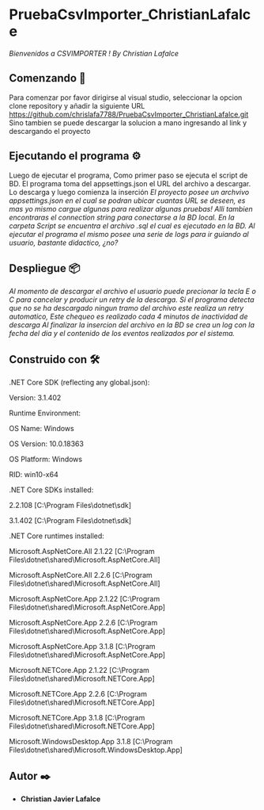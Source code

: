 # PruebaCsvImporter_ChristianLafalce

_Bienvenidos a CSVIMPORTER ! By Christian Lafalce_

## Comenzando 🚀

Para comenzar por favor dirigirse al visual studio, seleccionar la opcion clone repository y añadir la siguiente URL  https://github.com/chrislafa7788/PruebaCsvImporter_ChristianLafalce.git 
Sino tambien se puede descargar la solucion a mano ingresando al link y descargando el proyecto 

## Ejecutando el programa ⚙️

Luego de ejecutar el programa, Como primer paso se ejecuta el script de BD. El programa toma del appsettings.json el URL del archivo a descargar. Lo descarga y luego comienza la inserción 
_El proyecto posee un archvivo appsettings.json en el cual se podran ubicar cuantas URL se deseen, es mas yo mismo cargue algunas para realizar algunas pruebas!_
_Alli tambien encontraras el connection string para conectarse a la BD local._
_En la carpeta Script se encuentra el archivo .sql el cual es ejecutado en la BD._
_Al ejecutar el programa el mismo posee una serie de logs para ir guiando al usuario, bastante didactico, ¿no?_


## Despliegue 📦

_Al momento de descargar el archivo el usuario puede precionar la tecla E o C para cancelar y producir un retry de la descarga. Si el programa detecta que no se ha descargado ningun tramo del archivo este realiza un retry automatico, Este chequeo es realizado cada 4 minutos de inactividad de descarga
Al finalizar la insercion del archivo en la BD se crea un log con la fecha del dia y el contenido de los eventos realizados por el sistema._


## Construido con 🛠️

.NET Core SDK (reflecting any global.json):

Version:   3.1.402

Runtime Environment:

OS Name:     Windows

OS Version:  10.0.18363

OS Platform: Windows

RID:         win10-x64



.NET Core SDKs installed:

  2.2.108 [C:\Program Files\dotnet\sdk]

  3.1.402 [C:\Program Files\dotnet\sdk]

 

.NET Core runtimes installed:

  Microsoft.AspNetCore.All 2.1.22 [C:\Program Files\dotnet\shared\Microsoft.AspNetCore.All]

  Microsoft.AspNetCore.All 2.2.6 [C:\Program Files\dotnet\shared\Microsoft.AspNetCore.All]

  Microsoft.AspNetCore.App 2.1.22 [C:\Program Files\dotnet\shared\Microsoft.AspNetCore.App]

  Microsoft.AspNetCore.App 2.2.6 [C:\Program Files\dotnet\shared\Microsoft.AspNetCore.App]

  Microsoft.AspNetCore.App 3.1.8 [C:\Program Files\dotnet\shared\Microsoft.AspNetCore.App]

  Microsoft.NETCore.App 2.1.22 [C:\Program Files\dotnet\shared\Microsoft.NETCore.App]

  Microsoft.NETCore.App 2.2.6 [C:\Program Files\dotnet\shared\Microsoft.NETCore.App]

  Microsoft.NETCore.App 3.1.8 [C:\Program Files\dotnet\shared\Microsoft.NETCore.App]

  Microsoft.WindowsDesktop.App 3.1.8 [C:\Program Files\dotnet\shared\Microsoft.WindowsDesktop.App]



## Autor ✒️

* **Christian Javier Lafalce** 





